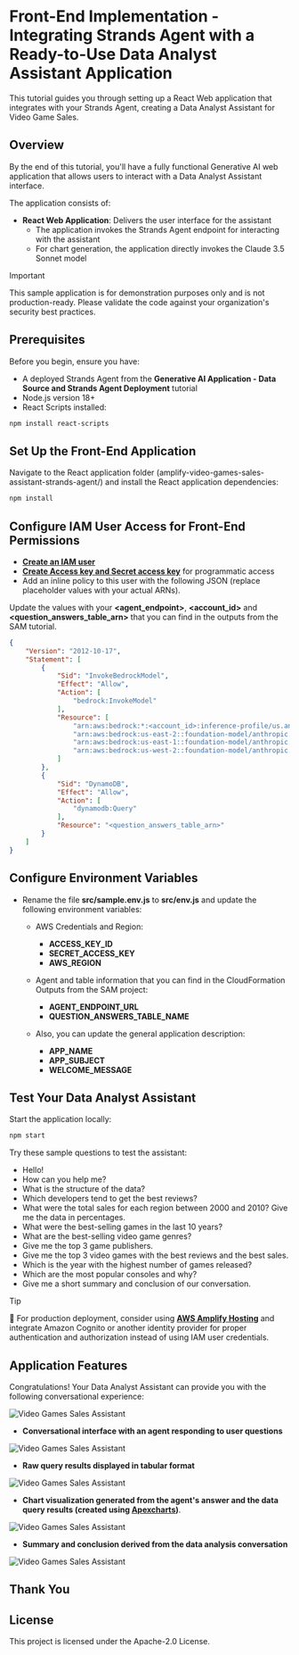 # Front-End Implementation - Integrating Strands Agent with a Ready-to-Use Data Analyst Assistant Application

This tutorial guides you through setting up a React Web application that integrates with your Strands Agent, creating a Data Analyst Assistant for Video Game Sales.

## Overview

By the end of this tutorial, you'll have a fully functional Generative AI web application that allows users to interact with a Data Analyst Assistant interface.

The application consists of:

- **React Web Application**: Delivers the user interface for the assistant
    - The application invokes the Strands Agent endpoint for interacting with the assistant
    - For chart generation, the application directly invokes the Claude 3.5 Sonnet model

> [!IMPORTANT]
> This sample application is for demonstration purposes only and is not production-ready. Please validate the code against your organization's security best practices.

## Prerequisites

Before you begin, ensure you have:

- A deployed Strands Agent from the **Generative AI Application - Data Source and Strands Agent Deployment** tutorial
- Node.js version 18+
- React Scripts installed:
``` bash
npm install react-scripts
```

## Set Up the Front-End Application

Navigate to the React application folder (amplify-video-games-sales-assistant-strands-agent/) and install the React application dependencies:

``` bash
npm install
```

## Configure IAM User Access for Front-End Permissions

- **[Create an IAM user](https://docs.aws.amazon.com/IAM/latest/UserGuide/id_users_create.html)**
- **[Create Access key and Secret access key](https://docs.aws.amazon.com/keyspaces/latest/devguide/create.keypair.html)** for programmatic access
- Add an inline policy to this user with the following JSON (replace placeholder values with your actual ARNs).

Update the values with your **<agent_endpoint>**, **<account_id>** and **<question_answers_table_arn>** that you can find in the outputs from the SAM tutorial.

``` json
{
    "Version": "2012-10-17",
    "Statement": [
        {
            "Sid": "InvokeBedrockModel",
            "Effect": "Allow",
            "Action": [
                "bedrock:InvokeModel"
            ],
            "Resource": [
                "arn:aws:bedrock:*:<account_id>:inference-profile/us.anthropic.claude-3-5-sonnet-20241022-v2:0",
                "arn:aws:bedrock:us-east-2::foundation-model/anthropic.claude-3-5-sonnet-20241022-v2:0",
                "arn:aws:bedrock:us-east-1::foundation-model/anthropic.claude-3-5-sonnet-20241022-v2:0",
                "arn:aws:bedrock:us-west-2::foundation-model/anthropic.claude-3-5-sonnet-20241022-v2:0"
            ]
        },
        {
            "Sid": "DynamoDB",
            "Effect": "Allow",
            "Action": [
                "dynamodb:Query"
            ],
            "Resource": "<question_answers_table_arn>"
        }
    ]
}
```

## Configure Environment Variables

- Rename the file **src/sample.env.js** to **src/env.js** and update the following environment variables:

    - AWS Credentials and Region:
        - **ACCESS_KEY_ID**
        - **SECRET_ACCESS_KEY**
        - **AWS_REGION**

    - Agent and table information that you can find in the CloudFormation Outputs from the SAM project:
        - **AGENT_ENDPOINT_URL** 
        - **QUESTION_ANSWERS_TABLE_NAME** 

    - Also, you can update the general application description:
        - **APP_NAME**
        - **APP_SUBJECT**
        - **WELCOME_MESSAGE**

## Test Your Data Analyst Assistant

Start the application locally:

``` bash
npm start
```

Try these sample questions to test the assistant:

- Hello!
- How can you help me?
- What is the structure of the data?
- Which developers tend to get the best reviews?
- What were the total sales for each region between 2000 and 2010? Give me the data in percentages.
- What were the best-selling games in the last 10 years?
- What are the best-selling video game genres?
- Give me the top 3 game publishers.
- Give me the top 3 video games with the best reviews and the best sales.
- Which is the year with the highest number of games released?
- Which are the most popular consoles and why?
- Give me a short summary and conclusion of our conversation.

> [!TIP]
> 🚀 For production deployment, consider using **[AWS Amplify Hosting](https://aws.amazon.com/amplify/hosting/)** and integrate Amazon Cognito or another identity provider for proper authentication and authorization instead of using IAM user credentials.

## Application Features

Congratulations! Your Data Analyst Assistant can provide you with the following conversational experience:

![Video Games Sales Assistant](../images/preview.png)

- **Conversational interface with an agent responding to user questions**

![Video Games Sales Assistant](../images/preview1.png)

- **Raw query results displayed in tabular format**

![Video Games Sales Assistant](../images/preview2.png)

- **Chart visualization generated from the agent's answer and the data query results (created using [Apexcharts](https://apexcharts.com/))**.

![Video Games Sales Assistant](../images/preview3.png)

- **Summary and conclusion derived from the data analysis conversation**

![Video Games Sales Assistant](../images/preview4.png)

## Thank You

## License

This project is licensed under the Apache-2.0 License.